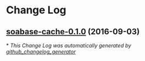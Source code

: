 # Change Log

## [soabase-cache-0.1.0](https://github.com/soabase/soabase-cache/tree/soabase-cache-0.1.0) (2016-09-03)


\* *This Change Log was automatically generated by [github_changelog_generator](https://github.com/skywinder/Github-Changelog-Generator)*